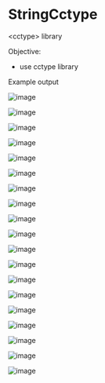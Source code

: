 # StringCctype
&lt;cctype> library

Objective:
- use cctype library


Example output

![image](https://user-images.githubusercontent.com/97081479/184252615-e6887189-e053-4929-bf86-bf694e35c961.png)

![image](https://user-images.githubusercontent.com/97081479/184252679-9b40d086-3920-4a00-aaac-e5f2f4c9b0fd.png)

![image](https://user-images.githubusercontent.com/97081479/184252720-b8a32255-ea33-418f-8876-cf1a44683091.png)

![image](https://user-images.githubusercontent.com/97081479/184252808-36206e99-7f5a-4956-bdae-9bfaea916ca8.png)

![image](https://user-images.githubusercontent.com/97081479/184252846-6c37fa7c-46d6-472c-9459-a2d571f3f055.png)

![image](https://user-images.githubusercontent.com/97081479/184252911-44098f00-f4c0-4cea-8fa9-461605baca7d.png)

![image](https://user-images.githubusercontent.com/97081479/184253039-1d76abf2-172a-4ef4-b780-b609c6de40c5.png)

![image](https://user-images.githubusercontent.com/97081479/184253102-bcbd8d78-8be8-4ded-9db9-a035c0185fd4.png)

![image](https://user-images.githubusercontent.com/97081479/184253219-27e581ef-c754-49d5-a9ca-dc20aad07ef1.png)

![image](https://user-images.githubusercontent.com/97081479/184253276-808bed0a-2a10-4c83-bd0d-b252d6f76837.png)

![image](https://user-images.githubusercontent.com/97081479/184253326-03033b9d-2a2b-4751-8e95-0a965371a4b2.png)

![image](https://user-images.githubusercontent.com/97081479/184253364-3135d030-2fa1-40fe-ab90-cb83ae57d441.png)

![image](https://user-images.githubusercontent.com/97081479/184253478-ea76626e-cc1e-41e3-a31b-83f535797ffb.png)

![image](https://user-images.githubusercontent.com/97081479/184253530-d07f8dc9-25e7-4cf1-98b5-02f5ae358197.png)

![image](https://user-images.githubusercontent.com/97081479/184253705-c823dc63-dbed-4a0b-b69a-04f0794e8772.png)

![image](https://user-images.githubusercontent.com/97081479/184253803-a5613ea4-c4ea-4bda-9b26-6360f589a541.png)

![image](https://user-images.githubusercontent.com/97081479/184253892-6142a754-80d4-4dcb-8cbd-18d2297ef71d.png)

![image](https://user-images.githubusercontent.com/97081479/184254062-ebbe44c3-560a-42e6-b134-1b5be4662d47.png)

![image](https://user-images.githubusercontent.com/97081479/184254224-0540d0f5-6017-4a64-972a-a32eb627f3a0.png)

